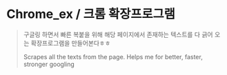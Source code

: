 # Chrome_ex / 크롬 확장프로그램

> 구글링 하면서 빠른 복붙을 위해 해당 페이지에서 존재하는 텍스트를 다 긁어 오는 확장프로그램을 만들어본다ㅎㅎ
>
> Scrapes all the texts from the page. Helps me for better, faster, stronger googling





